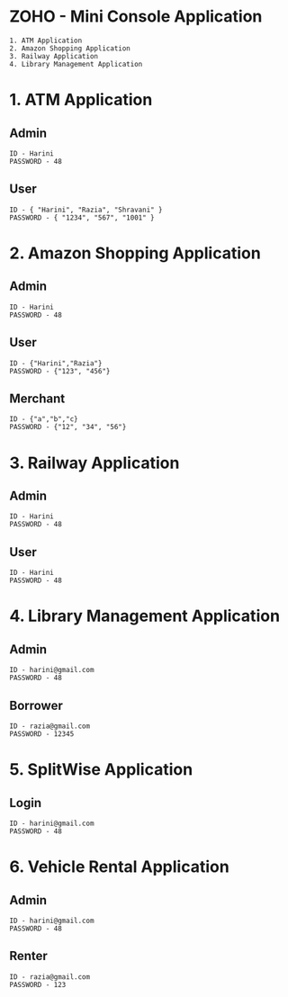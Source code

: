 # ZOHO - Mini Console Application


 ```
 1. ATM Application
 2. Amazon Shopping Application
 3. Railway Application
 4. Library Management Application
 ```

# 1. ATM Application
## Admin
```
ID - Harini
PASSWORD - 48
```
## User

```
ID - { "Harini", "Razia", "Shravani" }
PASSWORD - { "1234", "567", "1001" }
```

# 2. Amazon Shopping Application
## Admin
```
ID - Harini
PASSWORD - 48
```
## User
```
ID - {"Harini","Razia"}
PASSWORD - {"123", "456"}
```
## Merchant
```
ID - {"a","b","c}
PASSWORD - {"12", "34", "56"}
```

# 3. Railway Application
## Admin
```
ID - Harini
PASSWORD - 48
```
## User
```
ID - Harini
PASSWORD - 48
```

# 4. Library Management Application
## Admin
```
ID - harini@gmail.com
PASSWORD - 48
```
## Borrower
```
ID - razia@gmail.com
PASSWORD - 12345
```
# 5. SplitWise Application
## Login
```
ID - harini@gmail.com
PASSWORD - 48
```
# 6. Vehicle Rental Application
## Admin
```
ID - harini@gmail.com
PASSWORD - 48
```
## Renter
```
ID - razia@gmail.com
PASSWORD - 123
```

